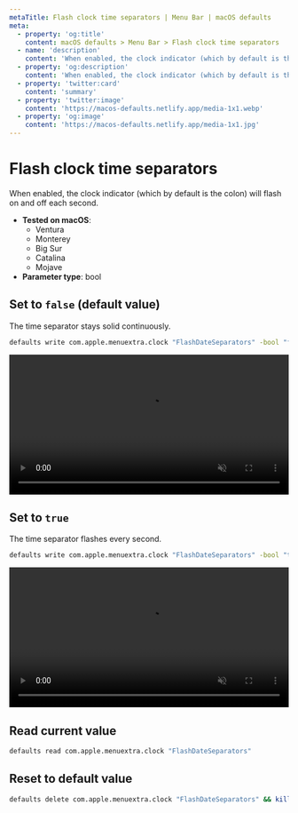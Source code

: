 ```yaml
---
metaTitle: Flash clock time separators | Menu Bar | macOS defaults
meta:
  - property: 'og:title'
    content: macOS defaults > Menu Bar > Flash clock time separators
  - name: 'description'
    content: 'When enabled, the clock indicator (which by default is the colon) will flash on and off each second.'
  - property: 'og:description'
    content: 'When enabled, the clock indicator (which by default is the colon) will flash on and off each second.'
  - property: 'twitter:card'
    content: 'summary'
  - property: 'twitter:image'
    content: 'https://macos-defaults.netlify.app/media-1x1.webp'
  - property: 'og:image'
    content: 'https://macos-defaults.netlify.app/media-1x1.jpg'
---
```


# Flash clock time separators

When enabled, the clock indicator (which by default is the colon) will flash on and off each second.

<!-- break lists -->

- **Tested on macOS**:
  - Ventura
  - Monterey
  - Big Sur
  - Catalina
  - Mojave
- **Parameter type**: bool

## Set to `false` (default value)

The time separator stays solid continuously.

```bash
defaults write com.apple.menuextra.clock "FlashDateSeparators" -bool "false" && killall SystemUIServer
```

<video autoplay loop muted playsinline width="727" height="40" style="max-width: 100%; height: auto">
  <source src="./images/FlashDateSeparators/false.mp4" type="video/mp4">
  Example output with value set to false
</video>

## Set to `true`

The time separator flashes every second.

```bash
defaults write com.apple.menuextra.clock "FlashDateSeparators" -bool "true" && killall SystemUIServer
```

<video autoplay loop muted playsinline width="727" height="40" style="max-width: 100%; height: auto">
  <source src="./images/FlashDateSeparators/true.mp4" type="video/mp4">
  Example output with value set to true
</video>

## Read current value

```bash
defaults read com.apple.menuextra.clock "FlashDateSeparators"
```

## Reset to default value

```bash
defaults delete com.apple.menuextra.clock "FlashDateSeparators" && killall SystemUIServer
```
